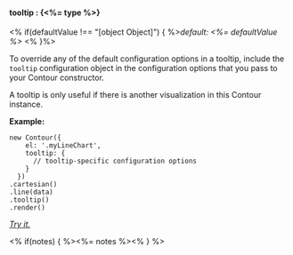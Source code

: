 #### **tooltip** : {<%= type %>}

<% if(defaultValue !== "[object Object]") { %>*default: <%= defaultValue %>* <% }%>

To override any of the default configuration options in a tooltip, include the `tooltip` configuration object in the configuration options that you pass to your Contour constructor. 

A tooltip is only useful if there is another visualization in this Contour instance. 

**Example:**

	new Contour({
	    el: '.myLineChart',
	    tooltip: {
	      // tooltip-specific configuration options
	    }
	  })
	.cartesian()
	.line(data)
	.tooltip()
	.render() 

*[Try it.](<%= jsFiddleLink %>)*

<% if(notes) { %><%= notes %><% } %>

